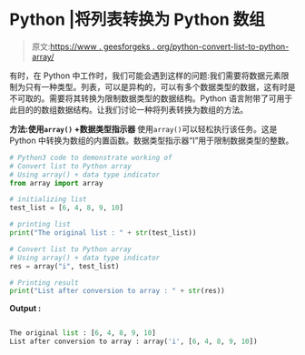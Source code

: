 # Python |将列表转换为 Python 数组

> 原文:[https://www . geesforgeks . org/python-convert-list-to-python-array/](https://www.geeksforgeeks.org/python-convert-list-to-python-array/)

有时，在 Python 中工作时，我们可能会遇到这样的问题:我们需要将数据元素限制为只有一种类型。列表，可以是异构的，可以有多个数据类型的数据，这有时是不可取的。需要将其转换为限制数据类型的数据结构。Python 语言附带了可用于此目的的数组数据结构。让我们讨论一种将列表转换为数组的方法。

**方法:使用`array()` +数据类型指示器**
使用`array()`可以轻松执行该任务。这是 Python 中转换为数组的内置函数。数据类型指示器“I”用于限制数据类型的整数。

```py
# Python3 code to demonstrate working of
# Convert list to Python array
# Using array() + data type indicator
from array import array

# initializing list
test_list = [6, 4, 8, 9, 10]

# printing list
print("The original list : " + str(test_list))

# Convert list to Python array
# Using array() + data type indicator
res = array("i", test_list)

# Printing result
print("List after conversion to array : " + str(res))
```

**Output :**

```py

The original list : [6, 4, 8, 9, 10]
List after conversion to array : array('i', [6, 4, 8, 9, 10])

```